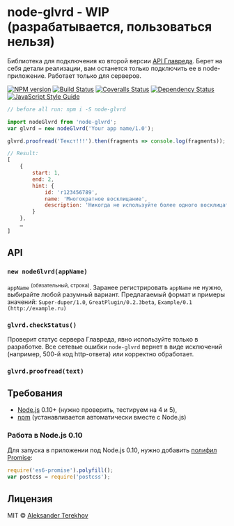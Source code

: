 # node-glvrd - WIP (разрабатывается, пользоваться нельзя)

Библиотека для подключения ко второй версии [API Главреда](https://glvrd.ru/api/). Берет на себя детали реализации, вам останется только подключить ее в node-приложение. Работает только для серверов.

[![NPM version][npm-image]][npm-url]
[![Build Status][travis-image]][travis-url]
[![Coveralls Status][coveralls-image]][coveralls-url]
[![Dependency Status][depstat-image]][depstat-url]
[![JavaScript Style Guide][style-image]][style-url]

```js
// before all run: npm i -S node-glvrd

import nodeGlvrd from 'node-glvrd';
var glvrd = new nodeGlvrd('Your app name/1.0');

glvrd.proofread('Текст!!!').then(fragments => console.log(fragments));

// Result:
[
    {
        start: 1,
        end: 2,
        hint: {
            id: 'r123456789',
            name: 'Многократное восклицание',
            description: 'Никогда не используйте более одного восклицательного знака подряд.'
        }
    },
    …
]
```

## API

### `new nodeGlvrd(appName)`

`appName` <sup>(обязательный, строка)</sup>. Заранее регистрировать `appName` не нужно, выбирайте любой разумный вариант. Предлагаемый формат и примеры значений: `Super-duper/1.0`, `GreatPlugin/0.2.3beta`, `Example/0.1 (http://example.ru)`

### `glvrd.checkStatus()`

Проверит статус сервера Главреда, явно используйте только в разработке. Все сетевые ошибки `node-glvrd` вернет в виде исключений (например, 500-й код http-ответа) или корректно обработает.

### `glvrd.proofread(text)`

## Требования

* [Node.js][node] 0.10+ (нужно проверить, тестируем на 4 и 5),
* [npm][npm] (устанавливается автоматически вместе с Node.js)

### Работа в Node.js 0.10

Для запуска в приложении под Node.js 0.10, нужно добавить [полифил Promise]:

```js
require('es6-promise').polyfill();
var postcss = require('postcss');
```

## Лицензия

MIT © [Aleksander Terekhov](http://terales.info)



[npm-url]: https://npmjs.org/package/node-glvrd
[npm-image]: https://img.shields.io/npm/v/node-glvrd.svg?style=flat-square

[travis-url]: https://travis-ci.org/terales/node-glvrd
[travis-image]: https://img.shields.io/travis/terales/node-glvrd.svg?style=flat-square

[coveralls-url]: https://coveralls.io/r/terales/node-glvrd
[coveralls-image]: https://img.shields.io/coveralls/terales/node-glvrd.svg?style=flat-square

[depstat-url]: https://david-dm.org/terales/node-glvrd
[depstat-image]: https://david-dm.org/terales/node-glvrd.svg?style=flat-square

[license-image]: https://img.shields.io/badge/license-MIT-blue.svg

[полифил Promise]: https://github.com/jakearchibald/es6-promise

[node]: https://nodejs.org/
[npm]: https://www.npmjs.com/

[style-url]: http://standardjs.com/
[style-image]: https://img.shields.io/badge/code%20style-standard-brightgreen.svg
